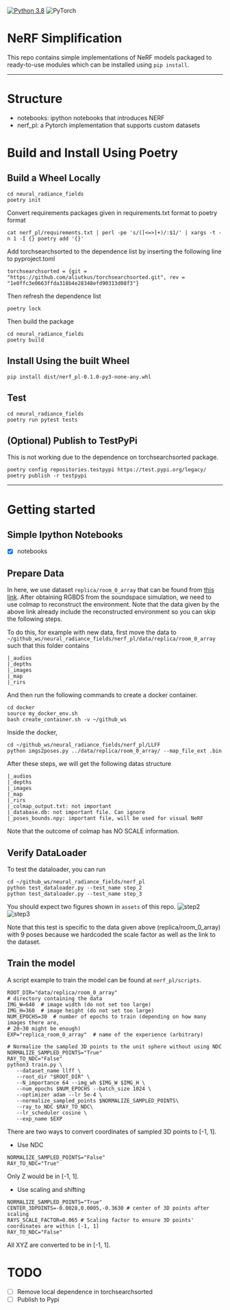 [![Python 3.8](https://img.shields.io/badge/python-3.8-blue.svg)](https://www.python.org/downloads/release/python-380/)
<img alt="PyTorch" src="https://img.shields.io/badge/PyTorch-%23EE4C2C.svg?style=for-the-badge&logo=PyTorch&logoColor=white" />

# NeRF Simplification

This repo contains simple implementations of NeRF models packaged to ready-to-use modules which can be installed using `pip install`.

---

# Structure

- notebooks: ipython notebooks that introduces NERF
- nerf_pl: a Pytorch implementation that supports custom datasets

# Build and Install Using Poetry

## Build a Wheel Locally

```
cd neural_radiance_fields
poetry init
```

Convert requirements packages given in requirements.txt format to poetry format

```
cat nerf_pl/requirements.txt | perl -pe 's/([<=>]+)/:$1/' | xargs -t -n 1 -I {} poetry add '{}'
```

Add torchsearchsorted to the dependence list by inserting the following line to pyproject.toml

```
torchsearchsorted = {git = "https://github.com/aliutkus/torchsearchsorted.git", rev = "1e0ffc3e0663ffda318b4e28348efd90313d08f3"}
```

Then refresh the dependence list

```
poetry lock
```

Then build the package

```
cd neural_radiance_fields
poetry build
```

## Install Using the built Wheel

```
pip install dist/nerf_pl-0.1.0-py3-none-any.whl
```

## Test

```
cd neural_radiance_fields
poetry run pytest tests
```

## (Optional) Publish to TestPyPi

This is not working due to the dependence on torchsearchsorted package.

```
poetry config repositories.testpypi https://test.pypi.org/legacy/
poetry publish -r testpypi
```

---

# Getting started

## Simple Ipython Notebooks

-[x] notebooks

## Prepare Data

In here, we use dataset `replica/room_0_array` that can be found from [this link](https://drive.google.com/drive/folders/1N1F80da4fqulprZgfi-i5WLAkQwET6SG?usp=sharing).
After obtaining RGBDS from the soundspace simulation, we need to use colmap to reconstruct the environment. Note that the data given by the above link already include the reconstructed environment so you can skip the following steps.

To do this, for example with new data, first move the data to
`~/github_ws/neural_radiance_fields/nerf_pl/data/replica/room_0_array` such that this folder contains

```
|_audios
|_depths
|_images
|_map
|_rirs
```

And then run the following commands to create a docker container.

```
cd docker
source my_docker_env.sh
bash create_container.sh -v ~/github_ws
```

Inside the docker,

```
cd ~/github_ws/neural_radiance_fields/nerf_pl/LLFF
python imgs2poses.py ../data/replica/room_0_array/ --map_file_ext .bin
```

After these steps, we will get the following datas structure

```
|_audios
|_depths
|_images
|_map
|_rirs
|_colmap_output.txt: not important
|_database.db: not important file. Can ignore
|_poses_bounds.npy: important file, will be used for visual NeRF
```

Note that the outcome of colmap has NO SCALE information.

## Verify DataLoader

To test the dataloader, you can run

```
cd ~/github_ws/neural_radiance_fields/nerf_pl
python test_dataloader.py --test_name step_2
python test_dataloader.py --test_name step_3
```

You should expect two figures shown in `assets` of this repo.
![step2](assets/expected_result_test_step_2.png)
![step3](assets/expected_result_test_step_3.png)

Note that this test is specific to the data given above (replica/room_0_array) with 9 poses because we hardcoded the scale factor as well as the link to the dataset.

## Train the model

A script example to train the model can be found at `nerf_pl/scripts`.

```
ROOT_DIR="data/replica/room_0_array"
# directory containing the data
IMG_W=640  # image width (do not set too large)
IMG_H=360  # image height (do not set too large)
NUM_EPOCHS=30  # number of epochs to train (depending on how many images there are,
# 20~30 might be enough)
EXP="replica_room_0_array"  # name of the experience (arbitrary)

# Normalize the sampled 3D points to the unit sphere without using NDC
NORMALIZE_SAMPLED_POINTS="True"
RAY_TO_NDC="False"
python3 train.py \
   --dataset_name llff \
   --root_dir "$ROOT_DIR" \
   --N_importance 64 --img_wh $IMG_W $IMG_H \
   --num_epochs $NUM_EPOCHS --batch_size 1024 \
   --optimizer adam --lr 5e-4 \
   --normalize_sampled_points $NORMALIZE_SAMPLED_POINTS\
   --ray_to_NDC $RAY_TO_NDC\
   --lr_scheduler cosine \
   --exp_name $EXP
```

There are two ways to convert coordinates of sampled 3D points to [-1, 1].

- Use NDC

```
NORMALIZE_SAMPLED_POINTS="False"
RAY_TO_NDC="True"
```

Only Z would be in [-1, 1].

- Use scaling and shifting

```
NORMALIZE_SAMPLED_POINTS="True"
CENTER_3DPOINTS=-0.0028,0.0005,-0.3630 # center of 3D points after scaling
RAYS_SCALE_FACTOR=0.065 # Scaling factor to ensure 3D points' coordinates are within [-1, 1]
RAY_TO_NDC="False"
```

All XYZ are converted to be in [-1, 1].

# TODO

- [ ] Remove local dependence in torchsearchsorted
- [ ] Publish to Pypi
